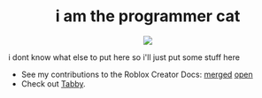<div align=center>
<h1>i am the programmer cat</h1>

![](https://avatars.githubusercontent.com/u/132796135?v=4)
</div>

i dont know what else to put here so i'll just put some stuff here

* See my contributions to the Roblox Creator Docs: [merged](https://github.com/Roblox/creator-docs/pulls?q=is%3Apr+is%3Amerged+author%3Ametatablecat) [open](https://github.com/Roblox/creator-docs/pulls/metatablecat)
* Check out [Tabby](https://github.com/metatablecat/tabby).
